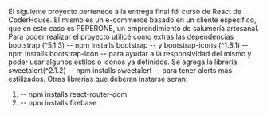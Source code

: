 
El siguiente proyecto pertenece a la entrega final fdl curso de React de CoderHouse. El mismo es un e-commerce basado en un cliente específico, que en este caso es PEPERONE, un emprendimiento de salumería artesanal.
Para poder realizar el proyecto utilicé como extras las dependencias bootstrap (^5.1.3) -- npm installs bootstrap --
y bootstrap-icons (^1.8.1) -- npm installs bootstrap-icon --
para ayudar a la responsividad del mismo y poder usar algunos estilos o iconos ya definidos.
Se agrega la librería sweetalert(^2.1.2) -- npm installs sweetalert -- para tener alerts mas estilizados.
Otras librerias que deberan instarse seran:
1) -- npm installs react-router-dom
2) -- npm installs firebase
